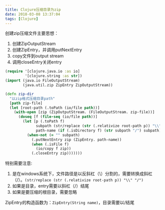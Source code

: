 ```yaml
---
title: Clojure压缩目录为zip
date: 2018-03-08 13:37:04
tags: [Clojure]
---
```


创建zip压缩文件主要思想：
1. 创建ZipOutputStream
2. 创建ZipEntry，并调用putNextEntry
3. copy文件到output stream
4. 调用closeEntry关闭entry

<!-- more -->

```Clojure
(require '[clojure.java.io :as io]
         '[clojure.string :as str])
(import (java.io FileOutputStream)
        (java.util.zip ZipEntry ZipOutputStream))

(defn zip-dir
  "以zip格式压缩目录path"
  [path zip-file]
  (let [root-path (.toPath (io/file path))] 
    (with-open [zip (ZipOutputStream. (FileOutputStream. zip-file))]
      (doseq [f (file-seq (io/file path))]
        (let [p (.toPath f)
              subpath (str/replace (str (.relativize root-path p)) "\\" "/")
              path-name (if (.isDirectory f) (str subpath "/") subpath)]
          (when-not (= "" subpath)
            (.putNextEntry zip (ZipEntry. path-name))
            (when (.isFile f)
              (io/copy f zip))
            (.closeEntry zip)))))))
```

特别需要注意:
1. 是在windows系统下，文件路径是以反斜杠（\）分割的，需要转换成斜杠（/）。`(str/replace (str (.relativize root-path p)) "\\" "/")`
2. 如果是目录，entry需要以斜杠（/）结尾
3. 如果是要压缩的根目录，需要忽略

ZipEntry的构造函数为：`ZipEntry(String name)`，目录需要以/结尾


